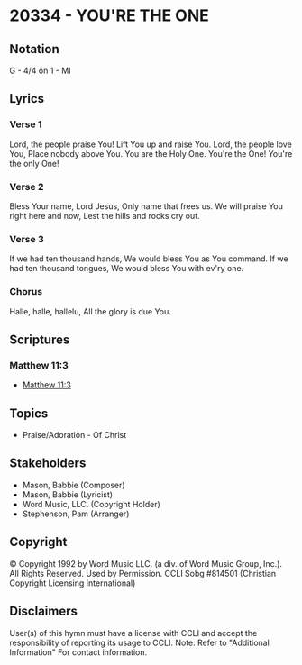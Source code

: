 # 20334 - YOU'RE THE ONE

## Notation

G - 4/4 on 1 - MI

## Lyrics

### Verse 1

Lord, the people praise You! Lift You up and raise You. Lord, the people love You, Place nobody above You. You are the Holy One. You're the One! You're the only One! 

### Verse 2

Bless Your name, Lord Jesus, Only name that frees us. We will praise You right here and now, Lest the hills and rocks cry out.

### Verse 3

If we had ten thousand hands, We would bless You as You command. If we had ten thousand tongues, We would bless You with ev'ry one.

### Chorus

Halle, halle, hallelu, All the glory is due You.


## Scriptures

### Matthew 11:3

- [Matthew 11:3](https://www.biblegateway.com/passage/?search=Matthew%2011%3A3)


## Topics

- Praise/Adoration - Of Christ

## Stakeholders

- Mason, Babbie (Composer)
- Mason, Babbie (Lyricist)
- Word Music, LLC. (Copyright Holder)
- Stephenson, Pam (Arranger)

## Copyright

© Copyright 1992 by Word Music LLC. (a div. of Word Music Group, Inc.). All Rights Reserved. Used by Permission. CCLI Sobg #814501
(Christian Copyright Licensing International)

## Disclaimers

User(s) of this hymn must have a license with CCLI and accept the responsibility of reporting its usage to CCLI.
Note: Refer to "Additional Information" For contact information.

